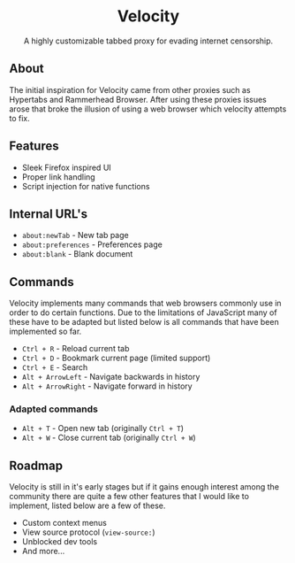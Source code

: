 <h1 align="center">
  Velocity
</h1>

<p align="center">
  A highly customizable tabbed proxy for evading internet censorship.
</p>

## About

The initial inspiration for Velocity came from other proxies such as Hypertabs and Rammerhead Browser. After using these proxies issues arose that broke the illusion of using a web browser which velocity attempts to fix. 

## Features

 * Sleek Firefox inspired UI
 * Proper link handling
 * Script injection for native functions
 
## Internal URL's
 * `about:newTab` - New tab page
 * `about:preferences` - Preferences page
 * `about:blank` - Blank document

## Commands

Velocity implements many commands that web browsers commonly use in order to do certain functions. Due to the limitations of JavaScript many of these have to be adapted but listed below is all commands that have been implemented so far.

 * `Ctrl + R` - Reload current tab
 * `Ctrl + D` - Bookmark current page (limited support)
 * `Ctrl + E` - Search
 * `Alt + ArrowLeft` - Navigate backwards in history
 * `Alt + ArrowRight` - Navigate forward in history

### Adapted commands
 * `Alt + T` - Open new tab (originally `Ctrl + T`)
 * `Alt + W` - Close current tab (originally `Ctrl + W`)

## Roadmap

Velocity is still in it's early stages but if it gains enough interest among the community there are quite a few other features that I would like to implement, listed below are a few of these.

 * Custom context menus
 * View source protocol (`view-source:`)
 * Unblocked dev tools
 * And more...
